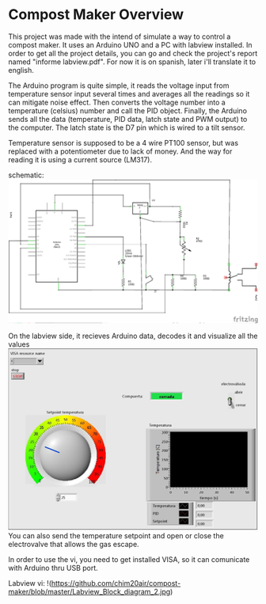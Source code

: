 # Compost Maker Overview
This project was made with the intend of simulate a way to control a compost maker. It uses an Arduino UNO and a PC with labview installed. In order to get all the project details, you can go and check the project's report named "informe labview.pdf". For now it is on spanish, later i'll translate it to english.

The Arduino program is quite simple, it reads the voltage input from temperature sensor input several times and averages all the readings so it can mitigate noise effect. Then converts the voltage number into a temperature (celsius) number and call the PID object. Finally, the Arduino sends all the data (temperature, PID data, latch state and PWM output) to the computer.
The latch state is the D7 pin which is wired to a tilt sensor.

Temperature sensor is supposed to be a 4 wire PT100 sensor, but was replaced with a potentiometer due to lack of money. And the way for reading it is using a current source (LM317).

schematic:
![schematic](https://github.com/chim20air/compost-maker/blob/master/schem.jpg)

On the labview side, it recieves Arduino data, decodes it and visualize all the values
![LabView interface](https://github.com/chim20air/compost-maker/blob/master/Labview_front_panel.jpg)
You can also send the temperature setpoint and open or close the electrovalve that allows the gas escape.

In order to use the vi, you need to get installed VISA, so it can comunicate with Arduino thru USB port.

Labview vi:
!(https://github.com/chim20air/compost-maker/blob/master/Labview_Block_diagram_2.jpg)
